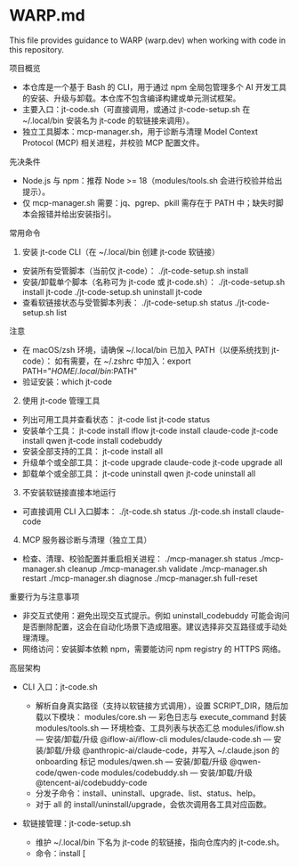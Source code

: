 # WARP.md

This file provides guidance to WARP (warp.dev) when working with code in this repository.

项目概览
- 本仓库是一个基于 Bash 的 CLI，用于通过 npm 全局包管理多个 AI 开发工具的安装、升级与卸载。本仓库不包含编译构建或单元测试框架。
- 主要入口：jt-code.sh（可直接调用，或通过 jt-code-setup.sh 在 ~/.local/bin 安装名为 jt-code 的软链接来调用）。
- 独立工具脚本：mcp-manager.sh，用于诊断与清理 Model Context Protocol (MCP) 相关进程，并校验 MCP 配置文件。

先决条件
- Node.js 与 npm：推荐 Node >= 18（modules/tools.sh 会进行校验并给出提示）。
- 仅 mcp-manager.sh 需要：jq、pgrep、pkill 需存在于 PATH 中；缺失时脚本会报错并给出安装指引。

常用命令
1) 安装 jt-code CLI（在 ~/.local/bin 创建 jt-code 软链接）
- 安装所有受管脚本（当前仅 jt-code）：
  ./jt-code-setup.sh install
- 安装/卸载单个脚本（名称可为 jt-code 或 jt-code.sh）：
  ./jt-code-setup.sh install jt-code
  ./jt-code-setup.sh uninstall jt-code
- 查看软链接状态与受管脚本列表：
  ./jt-code-setup.sh status
  ./jt-code-setup.sh list

注意
- 在 macOS/zsh 环境，请确保 ~/.local/bin 已加入 PATH（以便系统找到 jt-code）：
  如有需要，在 ~/.zshrc 中加入：export PATH="$HOME/.local/bin:$PATH"
- 验证安装：which jt-code

2) 使用 jt-code 管理工具
- 列出可用工具并查看状态：
  jt-code list
  jt-code status
- 安装单个工具：
  jt-code install iflow
  jt-code install claude-code
  jt-code install qwen
  jt-code install codebuddy
- 安装全部支持的工具：
  jt-code install all
- 升级单个或全部工具：
  jt-code upgrade claude-code
  jt-code upgrade all
- 卸载单个或全部工具：
  jt-code uninstall qwen
  jt-code uninstall all

3) 不安装软链接直接本地运行
- 可直接调用 CLI 入口脚本：
  ./jt-code.sh status
  ./jt-code.sh install claude-code

4) MCP 服务器诊断与清理（独立工具）
- 检查、清理、校验配置并重启相关进程：
  ./mcp-manager.sh status
  ./mcp-manager.sh cleanup
  ./mcp-manager.sh validate
  ./mcp-manager.sh restart
  ./mcp-manager.sh diagnose
  ./mcp-manager.sh full-reset

重要行为与注意事项
- 非交互式使用：避免出现交互式提示。例如 uninstall_codebuddy 可能会询问是否删除配置，这会在自动化场景下造成阻塞。建议选择非交互路径或手动处理清理。
- 网络访问：安装脚本依赖 npm，需要能访问 npm registry 的 HTTPS 网络。

高层架构
- CLI 入口：jt-code.sh
  - 解析自身真实路径（支持以软链接方式调用），设置 SCRIPT_DIR，随后加载以下模块：
    modules/core.sh   — 彩色日志与 execute_command 封装
    modules/tools.sh  — 环境检查、工具列表与状态汇总
    modules/iflow.sh  — 安装/卸载/升级 @iflow-ai/iflow-cli
    modules/claude-code.sh — 安装/卸载/升级 @anthropic-ai/claude-code，并写入 ~/.claude.json 的 onboarding 标记
    modules/qwen.sh   — 安装/卸载/升级 @qwen-code/qwen-code
    modules/codebuddy.sh — 安装/卸载/升级 @tencent-ai/codebuddy-code
  - 分发子命令：install、uninstall、upgrade、list、status、help。
  - 对于 all 的 install/uninstall/upgrade，会依次调用各工具对应函数。

- 软链接管理：jt-code-setup.sh
  - 维护 ~/.local/bin 下名为 jt-code 的软链接，指向仓库内的 jt-code.sh。
  - 命令：install [<script>]、uninstall [<script>]、status、list、help。
  - 安全行为：备份有冲突且非软链接的同名可执行文件，修复指向错误的软链接，对源脚本执行 chmod +x。

- 核心工具：modules/core.sh
  - 提供 print_info/print_success/print_warning/print_error 彩色输出助手。
  - execute_command "<cmd>" ["suppress"] 支持可选的静默输出执行。

- 工具辅助：modules/tools.sh
  - check_nodejs：确保 Node 存在；Node 版本 < 18 给出警告。
  - check_tool_status：若命令存在则打印版本（node、npm、iflow、claude、qwen、cbc/codebuddy）。
  - list_tools：输出受支持工具与使用说明。

- 工具模块（基于 npm 的安装器）
  - modules/iflow.sh：npm install -g @iflow-ai/iflow-cli
  - modules/claude-code.sh：npm install -g @anthropic-ai/claude-code，并写入 ~/.claude.json 的 hasCompletedOnboarding 标记
  - modules/qwen.sh：npm install -g @qwen-code/qwen-code
  - modules/codebuddy.sh：npm install -g @tencent-ai/codebuddy-code
  - 每个模块均提供 install_<tool>、uninstall_<tool>、upgrade_<tool>；升级优先尝试 npm update -g，失败则回退为卸载后重装。

- MCP 工具：mcp-manager.sh
  - 提供 status、cleanup、restart、validate、diagnose、full-reset，用于 MCP 相关进程与配置。
  - validate：优先查找 ~/.claude.json；找不到则回退到 VSCode 扩展目录；使用 jq 校验 JSON 并列出服务器与文件系统参数。
  - cleanup：通过 pgrep/kill 清理重复或残留的 MCP 进程（filesystem、context7、browser-tools、git、sequential-thinking、figma developer），包含安全检查与重试。
  - diagnose：打印环境与连通性检查（npm registry 可达性、node/npm/npx/python/jq 的存在与版本）。

构建、测试、规范检查
- 构建：不适用（纯 Bash 脚本）。
- 测试：本仓库未包含测试。
- 规范检查（可选）：开发时可使用 shellcheck 进行脚本静态检查，例如：
  shellcheck jt-code.sh jt-code-setup.sh mcp-manager.sh modules/*.sh

参考
- 存在一个最小化的 README.md，内容为“jt code 工具集合”。
- 当前未发现 CLAUDE.md、Cursor 规则或 Copilot 指南。
